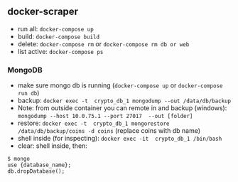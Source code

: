 docker-scraper
-----

* run all: `docker-compose up`
* build: `docker-compose build`
* delete: `docker-compose rm` or `docker-compose rm db or web`
* list active: `docker-compose ps`


###  MongoDB
* make sure mongo db is running (`docker-compose up` or `docker-compose run db`)
* backup: `docker exec -t  crypto_db_1 mongodump --out /data/db/backup`
* Note: from outside container you can remote in and backup (windows): `mongodump --host 10.0.75.1 --port 27017  --out [folder]`
* restore: `docker exec -t  crypto_db_1 mongorestore /data/db/backup/coins -d coins` (replace coins with db name)
* shell inside (for inspecting): `docker exec -it  crypto_db_1 /bin/bash`
* clear: shell inside, then:
```
$ mongo
use {database_name};
db.dropDatabase();
```

